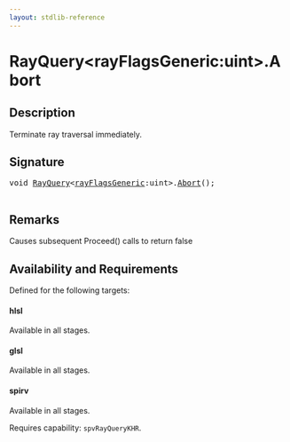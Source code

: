 ```yaml
---
layout: stdlib-reference
---
```


# RayQuery\<rayFlagsGeneric:uint\>\.Abort

## Description

Terminate ray traversal immediately.



## Signature 

<pre>
<span class="code_keyword">void</span> <a href="/stdlib-reference/types/rayquery-03/index" class="code_type">RayQuery</a>&lt;<a href="/stdlib-reference/types/rayquery-03/index#decl-rayFlagsGeneric" class="code_var">rayFlagsGeneric</a>:<span class="code_keyword">uint</span>&gt;.<a href="/stdlib-reference/types/rayquery-03/abort-0">Abort</a>();

</pre>

## Remarks
Causes subsequent Proceed() calls to return false


## Availability and Requirements

Defined for the following targets:

#### hlsl
Available in all stages.

#### glsl
Available in all stages.

#### spirv
Available in all stages.

Requires capability: `spvRayQueryKHR`.


